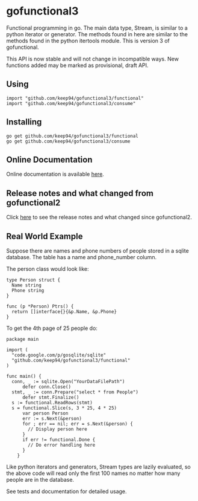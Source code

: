 # gofunctional3

Functional programming in go. The main data type, Stream, is similar to
a python iterator or generator. The methods found in here are similar to
the methods found in the python itertools module. This is version 3 of
gofunctional.

This API is now stable and will not change in incompatible ways. New functions
added may be marked as provisional, draft API.

## Using

	import "github.com/keep94/gofunctional3/functional"
	import "github.com/keep94/gofunctional3/consume"

## Installing

	go get github.com/keep94/gofunctional3/functional
	go get github.com/keep94/gofunctional3/consume

## Online Documentation

Online documentation is available [here](http://go.pkgdoc.org/github.com/keep94/gofunctional3).

## Release notes and what changed from gofunctional2

Click [here](https://sites.google.com/site/gofunctional3) to see the release
notes and what changed since gofunctional2.

## Real World Example

Suppose there are names and phone numbers of people stored in a sqlite
database. The table has a name and phone_number column.

The person class would look like:

	type Person struct {
	  Name string
	  Phone string
	}

	func (p *Person) Ptrs() {
	  return []interface{}{&p.Name, &p.Phone}
	}

To get the 4th page of 25 people do:

	package main

	import (
	  "code.google.com/p/gosqlite/sqlite"
	  "github.com/keep94/gofunctional3/functional"
	)

	func main() {
	  conn, _ := sqlite.Open("YourDataFilePath")
          defer conn.Close()
	  stmt, _ := conn.Prepare("select * from People")
          defer stmt.Finalize()
	  s := functional.ReadRows(stmt)
	  s = functional.Slice(s, 3 * 25, 4 * 25)
          var person Person
          err := s.Next(&person)
          for ; err == nil; err = s.Next(&person) {
            // Display person here
          }
          if err != functional.Done {
            // Do error handling here
          }
        }

Like python iterators and generators, Stream types are lazily evaluated, so
the above code will read only the first 100 names no matter how many people
are in the database.

See tests and documentation for detailed usage.
